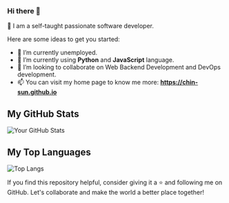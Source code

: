 ### Hi there 👋 
:sparkling_heart: I am a self-taught passionate software developer. 


Here are some ideas to get you started:

- 🔭 I’m currently unemployed.
- 🌱 I’m currently using **Python** and **JavaScript** language.
- 👯 I’m looking to collaborate on Web Backend Development and DevOps development.
- 📫 You can visit my home page to know me more: **https://chin-sun.github.io**

<!---
- 🤔 I’m looking for help with ...
- 💬 Ask me about ...
- 🤔 I am working towards obtaining the **AWS Certified Solutions Architect** and **Google Cloud Certified Professional Cloud certifications**.
- 😄 Pronouns: ...
- ⚡ Fun fact: ...
-->
## My GitHub Stats

![Your GitHub Stats](https://github-readme-stats.vercel.app/api?username=Chin-Sun&show_icons=true&theme=dark)
## My Top Languages
![Top Langs](https://github-readme-stats.vercel.app/api/top-langs/?username=Chin-Sun&layout=compact&theme=dark)
 <!---
![GitHub Activity Graph](https://github-readme-activity-graph.cyclic.app/graph?username=Chin-Sun&theme=github-dark)
![GitHub Trophy](https://github-profile-trophy.vercel.app/?username=Chin-Sun&theme=onedark)
-->
If you find this repository helpful, consider giving it a ⭐ and following me on GitHub. Let's collaborate and make the world a better place together!
